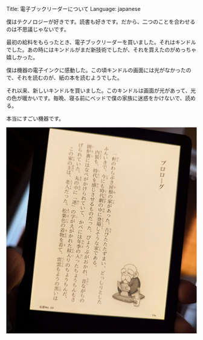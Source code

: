 Title: 電子ブックリーダーについて
Language: japanese

僕はテクノロジーが好きです。読書も好きです。だから、二つのことを合わせるのは不思議じゃないです。

最初の給料をもらったとき、電子ブックリーダーを買いました。それはキンドルでした。あの時にはキンドルがまだ新技術でしたが、それを買えたのがめっちゃ嬉しかった。

僕は機器の電子インクに感動した。この頃キンドルの画面には光がなかったので、それを読むのが、紙の本を読むようでした。

それ以来、新しいキンドルを買いました。このキンドルは画面が光があって、光の色が暖かいです。毎晩、寝る前にベッドで僕の家族に迷惑をかけないで、読める。

本当にすごい機器です。

![Kindle warm light](./images/kindle-warm.jpg)

